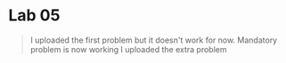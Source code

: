 # Lab 05 <Goga> <Catalin>

> I uploaded the first problem but it doesn't work for now.
> Mandatory problem is now working
> I uploaded the extra problem


